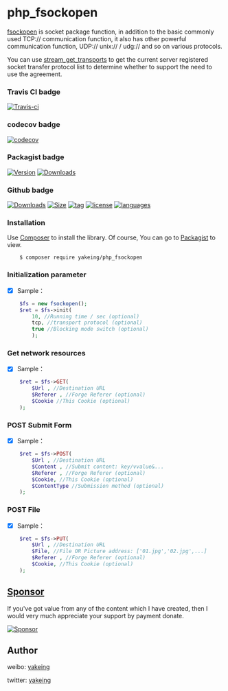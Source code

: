 # php_fsockopen

[fsockopen](http://www.php.net/manual/zh/function.fsockopen.php) is socket package function, in addition to the basic commonly used TCP:// communication function, it also has other powerful communication function, UDP:// unix:// / udg:// and so on various protocols.

You can use  [stream_get_transports](http://php.net/manual/zh/function.stream-get-transports.php) to get the current server registered socket transfer protocol list to determine whether to support the need to use the agreement.

### Travis CI badge

[![Travis-ci](https://api.travis-ci.com/yakeing/php_fsockopen.svg)](https://travis-ci.org/yakeing/php_fsockopen)

### codecov badge

[![codecov](https://codecov.io/gh/yakeing/php_fsockopen/branch/master/graph/badge.svg)](https://codecov.io/gh/yakeing/php_fsockopen)

### Packagist badge

[![Version](http://img.shields.io/packagist/v/yakeing/php_fsockopen.svg)](https://github.com/yakeing/php_fsockopen/releases)
[![Downloads](http://img.shields.io/packagist/dt/yakeing/php_fsockopen.svg)](https://packagist.org/packages/yakeing/php_badge/dependents)

### Github badge

[![Downloads](https://img.shields.io/github/downloads/yakeing/php_fsockopen/total.svg)](https://github.com/yakeing/php_fsockopen)
[![Size](https://img.shields.io/github/size/yakeing/php_fsockopen/src/fsockopen.php.svg)](https://github.com/yakeing/php_fsockopen/blob/master/src/php_fsockopen/fsockopen.php)
[![tag](https://oauth.applinzi.com/Label/tag/v2.1.0/28a745.svg)](https://github.com/yakeing/php_fsockopen/releases)
[![license](https://oauth.applinzi.com/Label/license/MPL-2.0/FE7D37.svg)](https://github.com/yakeing/php_fsockopen/blob/master/LICENSE)
[![languages](https://oauth.applinzi.com/Label/languages/php/007EC6.svg)](https://github.com/yakeing/php_fsockopen/search?l=php)

### Installation

Use [Composer](https://getcomposer.org) to install the library.
Of course, You can go to [Packagist](https://packagist.org/packages/yakeing/php_fsockopen) to view.

```
    $ composer require yakeing/php_fsockopen
```

### Initialization parameter

- [x] Sample：
```php
    $fs = new fsockopen();
    $ret = $fs->init(
        10, //Running time / sec (optional)
        tcp, //transport protocol (optional)
        true //Blocking mode switch (optional)
        );
```

### Get network resources

- [x] Sample：
```php
    $ret = $fs->GET(
        $Url , //Destination URL
        $Referer , //Forge Referer (optional)
        $Cookie //This Cookie (optional)
    );
```


### POST Submit Form

- [x] Sample：
```php
    $ret = $fs->POST(
        $Url , //Destination URL
        $Content , //Submit content: key/vvalue&...
        $Referer , //Forge Referer (optional)
        $Cookie, //This Cookie (optional)
        $ContentType //Submission method (optional)
    );
```

### POST File

- [x] Sample：
```php
    $ret = $fs->PUT(
        $Url , //Destination URL
        $File, //File OR Picture address: ['01.jpg','02.jpg',...]
        $Referer , //Forge Referer (optional)
        $Cookie, //This Cookie (optional)
    );
```

[Sponsor](https://github.com/yakeing/Documentation/blob/master/Sponsor/README.md)
---
If you've got value from any of the content which I have created, then I would very much appreciate your support by payment donate.

[![Sponsor](https://oauth.applinzi.com/State/heart/Sponsor/EA4AAA.svg)](https://github.com/yakeing/Documentation/blob/master/Sponsor/README.md)

Author
---

weibo: [yakeing](https://weibo.com/yakeing)

twitter: [yakeing](https://twitter.com/yakeing)
